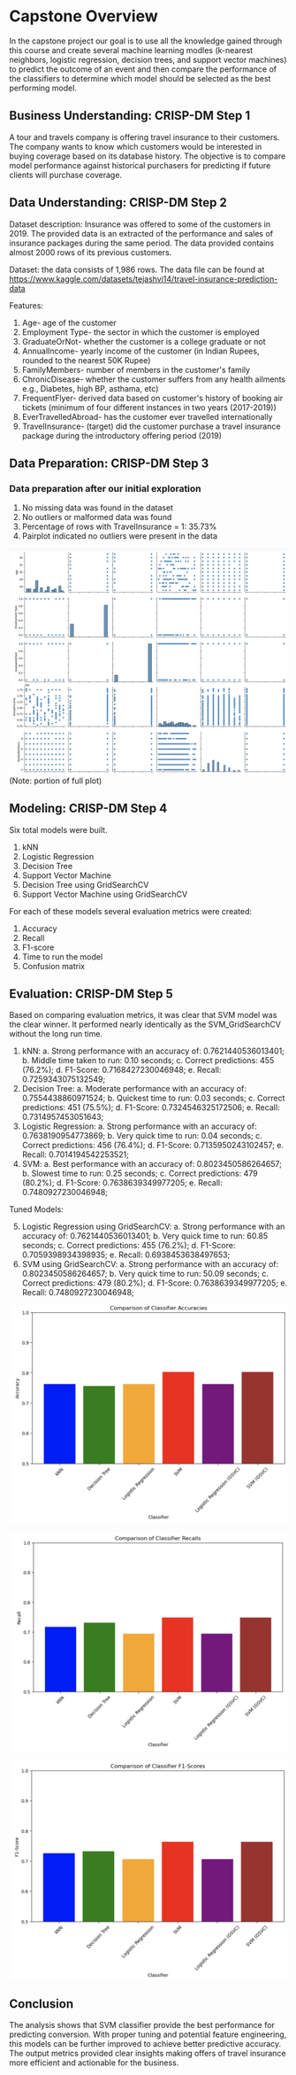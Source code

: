 # Capstone Overview

In the capstone project our goal is to use all the knowledge gained through this course and create several machine learning modles (k-nearest neighbors, logistic regression, decision trees, and support vector machines) to predict the outcome of an event and then compare the performance of the classifiers to determine which model should be selected as the best performing model.

## Business Understanding: CRISP-DM Step 1
A tour and travels company is offering travel insurance to their customers. The company wants to know which customers would be interested in buying coverage based on its database history. 
The objective is to compare model performance against historical purchasers for predicting if future clients will purchase coverage.

## Data Understanding: CRISP-DM Step 2  
Dataset description: 
Insurance was offered to some of the customers in 2019. The provided data is an extracted of the performance and sales of insurance packages during the same period.
The data provided contains almost 2000 rows of its previous customers.

Dataset: the data consists of 1,986 rows. The data file can be found at https://www.kaggle.com/datasets/tejashvi14/travel-insurance-prediction-data

Features:
1. Age- age of the customer
2. Employment Type- the sector in which the customer is employed
3. GraduateOrNot- whether the customer is a college graduate or not
4. AnnualIncome- yearly income of the customer (in Indian Rupees, rounded to the nearest 50K Rupee)
5. FamilyMembers- number of members in the customer's family
6. ChronicDisease- whether the customer suffers from any health ailments e.g., Diabetes, high BP, asthama, etc) 
7. FrequentFlyer- derived data based on customer's history of booking air tickets (minimum of four different instances in two years (2017-2019))
8. EverTravelledAbroad- has the customer ever travelled internationally
9. TravelInsurance- (target) did the customer purchase a travel insurance package during the introductory offering period (2019)

## Data Preparation: CRISP-DM Step 3
### Data preparation after our initial exploration
1. No missing data was found in the dataset
2. No outliers or malformed data was found
3. Percentage of rows with TravelInsurance = 1: 35.73%
4. Pairplot indicated no outliers were present in the data

![alt text](https://github.com/bbbond3phd/Capstone/blob/main/pairplot.png)
(Note: portion of full plot)

## Modeling: CRISP-DM Step 4
Six total models were built.
1. kNN
2. Logistic Regression
3. Decision Tree
4. Support Vector Machine
5. Decision Tree using GridSearchCV
6. Support Vector Machine using GridSearchCV
   
For each of these models several evaluation metrics were created:
1. Accuracy
2. Recall
3. F1-score
4. Time to run the model
5. Confusion matrix

## Evaluation: CRISP-DM Step 5
Based on comparing evaluation metrics, it was clear that SVM model was the clear winner. It performed nearly identically as the SVM_GridSearchCV without the long run time.
1. kNN:
   a. Strong performance with an accuracy of: 0.7621440536013401;
   b. Middle time taken to run: 0.10 seconds;
   c. Correct predictions: 455 (76.2%);
   d. F1-Score: 0.7168427230046948;
   e. Recall: 0.7259343075132549;
2. Decision Tree: 
   a. Moderate performance with an accuracy of: 0.7554438860971524;
   b. Quickest time to run: 0.03 seconds;
   c. Correct predictions: 451 (75.5%);
   d. F1-Score: 0.7324546325172506;
   e. Recall: 0.7314957453051643;
3. Logistic Regression: 
   a. Strong performance with an accuracy of: 0.7638190954773869;
   b. Very quick time to run: 0.04 seconds;
   c. Correct predictions: 456 (76.4%);
   d. F1-Score: 0.7135950243102457;
   e. Recall: 0.7014194542253521;
4. SVM: 
   a. Best performance with an accuracy of: 0.8023450586264657;
   b. Slowest time to run: 0.25 seconds;
   c. Correct predictions: 479 (80.2%);
   d. F1-Score: 0.7638639349977205;
   e. Recall: 0.7480927230046948;

Tuned Models:


5. Logistic Regression using GridSearchCV:
   a. Strong performance with an accuracy of: 0.7621440536013401;
   b. Very quick time to run: 60.85 seconds;
   c. Correct predictions: 455 (76.2%);
   d. F1-Score: 0.7059398934398935;
   e. Recall: 0.6938453638497653;
6. SVM using GridSearchCV:
   a. Strong performance with an accuracy of: 0.8023450586264657;
   b. Very quick time to run: 50.09 seconds;
   c. Correct predictions: 479 (80.2%);
   d. F1-Score: 0.7638639349977205;
   e. Recall: 0.7480927230046948;

![alt text](https://github.com/bbbond3phd/Capstone/blob/main/Accuracies.png)

![alt text](https://github.com/bbbond3phd/Capstone/blob/main/Recall.png)

![alt text](https://github.com/bbbond3phd/Capstone/blob/main/F1.png)

## Conclusion
The analysis shows that SVM classifier provide the best performance for predicting conversion. With proper tuning and potential feature engineering, this models can be further improved to achieve better predictive accuracy. The output metrics provided clear insights making offers of travel insurance more efficient and actionable for the business.
